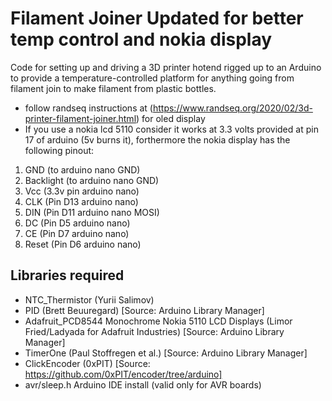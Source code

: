 # Filament Joiner Updated for better temp control and nokia display

Code for setting up and driving a 3D printer hotend rigged up to an Arduino to provide a temperature-controlled platform for anything going from filament join to make filament from plastic bottles.

- follow randseq instructions at (https://www.randseq.org/2020/02/3d-printer-filament-joiner.html) for oled display
- If you use a nokia lcd 5110 consider it works at 3.3 volts provided at pin 17 of arduino (5v burns it), forthermore the nokia display has the following pinout:
1) GND (to arduino nano GND)
2) Backlight (to arduino nano GND)
3) Vcc (3.3v pin arduino nano) 
4) CLK (Pin D13 arduino nano)
5) DIN (Pin D11 arduino nano MOSI)
6) DC (Pin D5 arduino nano)
7) CE (Pin D7 arduino nano)
8) Reset (Pin D6 arduino nano)


## Libraries required

- NTC_Thermistor (Yurii Salimov)
- PID (Brett Beuuregard) [Source: Arduino Library Manager]
- Adafruit_PCD8544 Monochrome Nokia 5110 LCD Displays (Limor Fried/Ladyada  for Adafruit Industries) [Source: Arduino Library Manager]
- TimerOne (Paul Stoffregen et al.) [Source: Arduino Library Manager]
- ClickEncoder (0xPIT) [Source: https://github.com/0xPIT/encoder/tree/arduino]
- avr/sleep.h Arduino IDE install (valid only for AVR boards)

